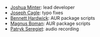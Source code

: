 - [Joshua Minter](https://github.com/matanui159): lead developer
- [Joseph Cagle](https://github.com/DarthFloopy): typo fixes
- [Bennett Hardwick](https://github.com/bennetthardwick): AUR package scripts
- [Magnus Boman](https://github.com/kattjevfel): AUR package scripts
- [Patryk Seregiet](https://github.com/pseregiet): audio recording
